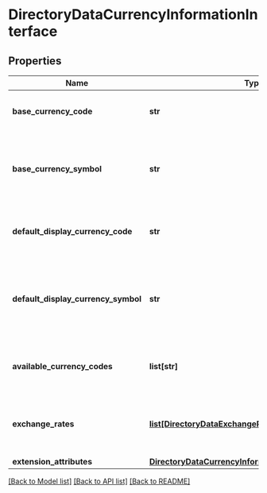 # DirectoryDataCurrencyInformationInterface

## Properties
Name | Type | Description | Notes
------------ | ------------- | ------------- | -------------
**base_currency_code** | **str** | The base currency code for the store. | 
**base_currency_symbol** | **str** | The currency symbol of the base currency for the store. | 
**default_display_currency_code** | **str** | The default display currency code for the store. | 
**default_display_currency_symbol** | **str** | The currency symbol of the default display currency for the store. | 
**available_currency_codes** | **list[str]** | The list of allowed currency codes for the store. | 
**exchange_rates** | [**list[DirectoryDataExchangeRateInterface]**](DirectoryDataExchangeRateInterface.md) | The list of exchange rate information for the store. | 
**extension_attributes** | [**DirectoryDataCurrencyInformationExtensionInterface**](DirectoryDataCurrencyInformationExtensionInterface.md) |  | [optional] 

[[Back to Model list]](../README.md#documentation-for-models) [[Back to API list]](../README.md#documentation-for-api-endpoints) [[Back to README]](../README.md)


